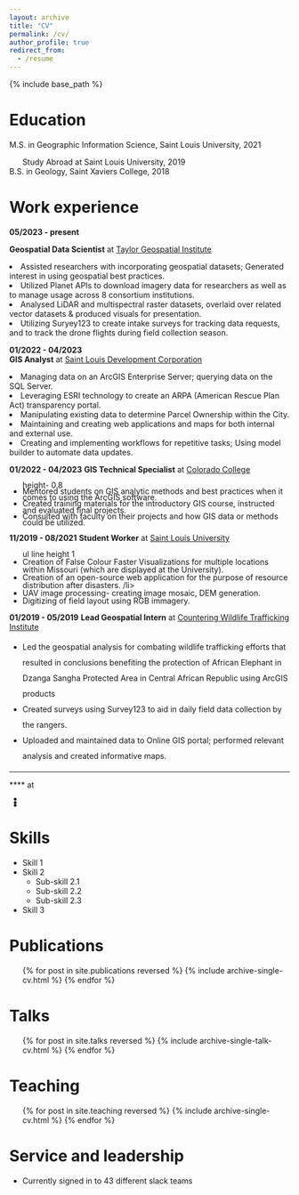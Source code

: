 ```yaml
---
layout: archive
title: "CV"
permalink: /cv/
author_profile: true
redirect_from:
  - /resume
---
```


{% include base_path %}

Education
======
M.S. in Geographic Information Science, Saint Louis University, 2021 

&nbsp; &nbsp; &nbsp; Study Abroad at Saint Louis University, 2019 
<br>B.S. in Geology, Saint Xaviers College, 2018

Work experience
======
**05/2023 - present**

**Geospatial Data Scientist** at [Taylor Geospatial Institute](https://taylorgeospatial.org/)
<li>Assisted researchers with incorporating geospatial datasets; Generated interest in using geospatial best practices. </li>
<li>Utilized Planet APIs to download imagery data for researchers as well as to manage usage across 8 consortium institutions. </li>
<li>Analysed LiDAR and multispectral raster datasets, overlaid over related vector datasets & produced visuals for presentation. </li>
<li>Utilizing Suryey123 to create intake surveys for tracking data requests, and to track the drone flights during field collection season. </li>

**01/2022 - 04/2023**<br>
**GIS Analyst** at [Saint Louis Development Corporation](https://www.developstlouis.org/)
<li>Managing data on an ArcGIS Enterprise Server; querying data on the SQL Server. </li>
<li>Leveraging ESRI technology to create an ARPA (American Rescue Plan Act) transparency portal. </li>
<li>Manipulating existing data to determine Parcel Ownership within the City. </li>
<li>Maintaining and creating web applications and maps for both internal and external use.</li>
<li>Creating and implementing workflows for repetitive tasks; Using model builder to automate data updates.</li>

**01/2022 - 04/2023**
**GIS Technical Specialist** at [Colorado College](https://www.coloradocollege.edu/)
<ul style="line-height:0.8;">
  height- 0.8
<li>Mentored students on GIS analytic methods and best practices when it comes to using the ArcGIS software. </li>
<li>Created training materials for the introductory GIS course, instructed and evaluated final projects.  </li>
<li>Consulted with faculty on their projects and how GIS data or methods could be utilized. </li>
</ul>

**11/2019 - 08/2021**
**Student Worker** at [Saint Louis University](https://www.slu.edu/index.php)

<ul style="line-height:1;">
  ul line height 1
<li>Creation of False Colour Faster Visualizations for multiple locations within Missouri (which are displayed at the University).</li>
<li>Creation of an open-source web application for the purpose of resource distribution after disasters. /li>
<li>UAV image processing- creating image mosaic, DEM generation.</li>
<li>Digitizing of field layout using RGB immagery. </li>

</ul>

**01/2019 - 05/2019**
**Lead Geospatial Intern** at [Countering Wildlife Trafficking Institute](https://www.cwtinstitute.org/)

<ul style="line-height:2;">
<li>Led the geospatial analysis for combating wildlife trafficking efforts that resulted in conclusions benefiting the protection of African Elephant in Dzanga Sangha Protected Area in Central African Republic using ArcGIS products</li>
<li>Created surveys using Survey123 to aid in daily field data collection by the rangers. </li>
<li>Uploaded and maintained data to Online GIS portal; performed relevant analysis and created informative maps. </li>
</ul>

****
**** at []()

<ul style="line-height:0.4;">
<li></li>
<li></li>
<li></li>

</ul>

Skills
======
* Skill 1
* Skill 2
  * Sub-skill 2.1
  * Sub-skill 2.2
  * Sub-skill 2.3
* Skill 3

Publications
======
  <ul>{% for post in site.publications reversed %}
    {% include archive-single-cv.html %}
  {% endfor %}</ul>
  
Talks
======
  <ul>{% for post in site.talks reversed %}
    {% include archive-single-talk-cv.html  %}
  {% endfor %}</ul>
  
Teaching
======
  <ul>{% for post in site.teaching reversed %}
    {% include archive-single-cv.html %}
  {% endfor %}</ul>
  
Service and leadership
======
* Currently signed in to 43 different slack teams
